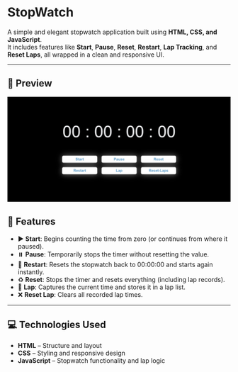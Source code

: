 # StopWatch

A simple and elegant stopwatch application built using **HTML, CSS, and JavaScript**.  
It includes features like **Start**, **Pause**, **Reset**, **Restart**, **Lap Tracking**, and **Reset Laps**, all wrapped in a clean and responsive UI.

---
## 📸 Preview

![StopWatch](./StopWatch.jpg)


## 🎯 Features

- ▶️ **Start**: Begins counting the time from zero (or continues from where it paused).
- ⏸️ **Pause**: Temporarily stops the timer without resetting the value.
- 🔁 **Restart**: Resets the stopwatch back to 00:00:00 and starts again instantly.
- ♻️ **Reset**: Stops the timer and resets everything (including lap records).
- 🏁 **Lap**: Captures the current time and stores it in a lap list.
- ❌ **Reset Lap**: Clears all recorded lap times.

---

## 💻 Technologies Used

- **HTML** – Structure and layout  
- **CSS** – Styling and responsive design  
- **JavaScript** – Stopwatch functionality and lap logic




